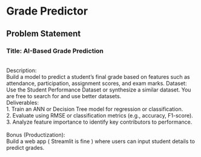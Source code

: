 # Grade Predictor

## Problem Statement

### Title: AI-Based Grade Prediction
<br>
Description:
<br>
Build a model to predict a student’s final grade based on features such as
attendance, participation, assignment scores, and exam marks.
Dataset:
Use the Student Performance Dataset or synthesize a similar dataset. You are
free to search for and use better datasets.
<br>
Deliverables:
<br>
1. Train an ANN or Decision Tree model for regression or classification.<br>
2. Evaluate using RMSE or classification metrics (e.g., accuracy, F1-score).<br>
3. Analyze feature importance to identify key contributors to performance.<br>
<br>
Bonus (Productization):<br>
Build a web app ( Streamlit is fine ) where users can input student details to
predict grades.